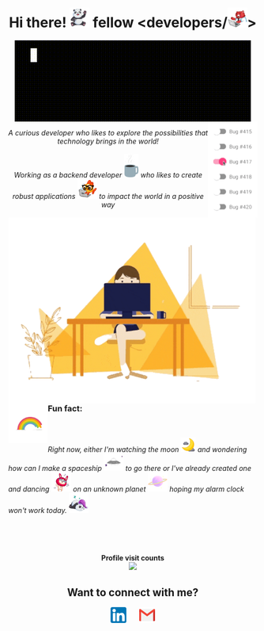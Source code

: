 <!--greetings-->
<h1 align="center"> Hi there! <img src="https://github.com/kiiirtiiii/kiiirtiiii/blob/main/gif/friendly_panda_agadhwadwbv8jq.gif" width="40px"> fellow &ltdevelopers/<img src="https://github.com/kiiirtiiii/kiiirtiiii/blob/main/gif/buddy_bear_agadbqeaavccya8.gif" width="40px">&gt</h1>

<div align="center"><img src="https://github.com/kiiirtiiii/kiiirtiiii/blob/main/gif/kirt_sharma.gif" align="center">
<img src="https://github.com/kiiirtiiii/kiiirtiiii/blob/main/gif/output-onlinegiftools.gif" width="100px" align="right">
</div>

<!--introduction-->
<p align="center">
  <em>
    A curious developer who likes to explore the possibilities that technology brings in the world!
    <br><br>
    Working as a backend developer <img src="https://github.com/kiiirtiiii/kiiirtiiii/blob/main/gif/coffee.gif" width="30px"> who likes to create robust applications <img src="https://github.com/kiiirtiiii/kiiirtiiii/blob/main/gif/gldfsh_agadbaiaaladvqo.gif" width="40px"> to impact the world in a positive way
  </em>
</p> 

<!--funfact-->
<div align="left"> 
  <img src="https://github.com/kiiirtiiii/kiiirtiiii/blob/main/gif/abc.gif" width="500px" align="left">
  <div align="right"><img src="https://github.com/kiiirtiiii/kiiirtiiii/blob/main/gif/rainbow.gif" width="80px" align="left">
    <br>
    <h3 align="left" margin-top="0px">Fun fact:</h3>
    <em>
      <br>
      <p align="left">
        Right now, either I'm watching the moon <img src="https://github.com/kiiirtiiii/kiiirtiiii/blob/main/gif/moon1.gif" width="30px"> and wondering how can I make a spaceship <img src="https://github.com/kiiirtiiii/kiiirtiiii/blob/main/gif/spaceship.gif" width="40px"> to go there or I've already created one and dancing <img src="https://github.com/kiiirtiiii/kiiirtiiii/blob/main/gif/qwabbit_agad7wad5kdobw.gif" width="40px"> on an unknown planet <img src="https://github.com/kiiirtiiii/kiiirtiiii/blob/main/gif/planet.gif" width="40px"> hoping my alarm clock won't work today. <img src="https://github.com/kiiirtiiii/kiiirtiiii/blob/main/gif/friendly_panda_agadgaadwbv8jq.gif" width="40px">
      </p>
    </em>
  </div>
</div>

<br><br><br>

<!-- visitor count -->
<div align="center"><b>Profile visit counts<b><br><img src="https://profile-counter.glitch.me/kiiirtiiii/count.svg"></div>

<!-- Social media -->
<div align="center"> 
  <h2>Want to connect with me?</h2>
</div>

<div align="center">
  <a href="https://www.linkedin.com/in/kiiirtiiii/" target="__blank"><img src="https://github.com/kiiirtiiii/kiiirtiiii/blob/main/social-icons/001-linkedin.png" alt="LinkedIn"></a>
  &nbsp&nbsp&nbsp&nbsp&nbsp&nbsp
  <a href="mailto:developer.kirtisharma@gmail.com" target="__blank"><img src="https://github.com/kiiirtiiii/kiiirtiiii/blob/main/social-icons/002-gmail.png" alt="Mail"></a>
</div>
